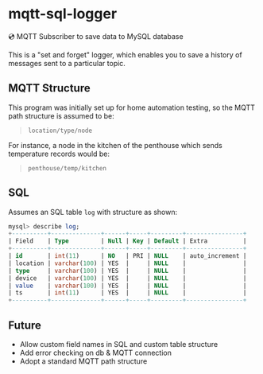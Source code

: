 # mqtt-sql-logger
💿 MQTT Subscriber to save data to MySQL database

This is a "set and forget" logger, which enables you to save a history of messages sent to a particular topic.

## MQTT Structure

This program was initially set up for home automation testing, so the MQTT path structure is assumed to be:

> `location/type/node`

For instance, a node in the kitchen of the penthouse which sends temperature records would be:

> `penthouse/temp/kitchen`

## SQL

Assumes an SQL table `log` with structure as shown:

```sql
mysql> describe log;
+----------+--------------+------+-----+---------+----------------+
| Field    | Type         | Null | Key | Default | Extra          |
+----------+--------------+------+-----+---------+----------------+
| id       | int(11)      | NO   | PRI | NULL    | auto_increment |
| location | varchar(100) | YES  |     | NULL    |                |
| type     | varchar(100) | YES  |     | NULL    |                |
| device   | varchar(100) | YES  |     | NULL    |                |
| value    | varchar(100) | YES  |     | NULL    |                |
| ts       | int(11)      | YES  |     | NULL    |                |
+----------+--------------+------+-----+---------+----------------+
```

## Future

+ Allow custom field names in SQL and custom table structure
+ Add error checking on db & MQTT connection
+ Adopt a standard MQTT path structure